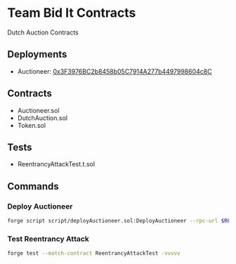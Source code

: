 # Team Bid It Contracts

Dutch Auction Contracts

## Deployments

- Auctioneer: [0x3F3976BC2b8458b05C7914A277b4497998604c8C](https://sepolia.etherscan.io/address/0x3F3976BC2b8458b05C7914A277b4497998604c8C)

## Contracts

- Auctioneer.sol
- DutchAuction.sol
- Token.sol

## Tests

- ReentrancyAttackTest.t.sol

## Commands

### Deploy Auctioneer

```bash
forge script script/deployAuctioneer.sol:DeployAuctioneer --rpc-url $RPC_URL --broadcast --verify --etherscan-api-key $ETHERSCAN_API_KEY
```

### Test Reentrancy Attack

```bash
forge test --match-contract ReentrancyAttackTest -vvvvv
```
